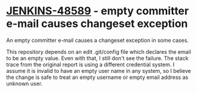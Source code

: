 # [JENKINS-48589](https://issues.jenkins.io/browse/JENKINS-48589) - empty committer e-mail causes changeset exception

An empty committer e-mail causes a changeset exception in some cases.

This repository depends on an edit .git/config file which declares
the email to be an empty value.  Even with that, I still don't see the
failure.  The stack trace from the original report is using a different
credential system.  I assume it is invalid to have an empty user name in
any system, so I believe the change is safe to treat an empty username
or empty email address as unknown user.
